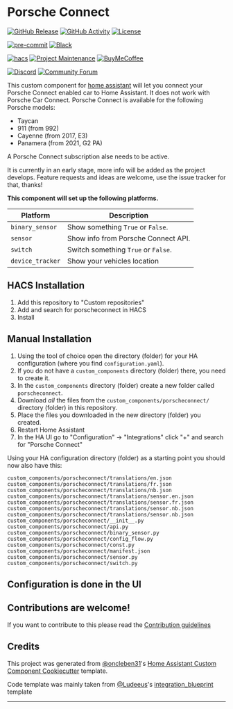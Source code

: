 # Porsche Connect

[![GitHub Release][releases-shield]][releases]
[![GitHub Activity][commits-shield]][commits]
[![License][license-shield]](LICENSE)

[![pre-commit][pre-commit-shield]][pre-commit]
[![Black][black-shield]][black]

[![hacs][hacsbadge]][hacs]
[![Project Maintenance][maintenance-shield]][user_profile]
[![BuyMeCoffee][buymecoffeebadge]][buymecoffee]

[![Discord][discord-shield]][discord]
[![Community Forum][forum-shield]][forum]

This custom component for [home assistant](https://home-assistant.io/) will let you connect your Porsche Connect enabled
car to Home Assistant. 
It does not work with Porsche Car Connect.
Porsche Connect is available for the following Porsche models:

* Taycan
* 911 (from 992)
* Cayenne (from 2017, E3)
* Panamera (from 2021, G2 PA)

A Porsche Connect subscription alse needs to be active.

It is currently in an early stage, more info will be added as the project develops. Feature
requests and ideas are welcome, use the issue tracker for that, thanks!

**This component will set up the following platforms.**

| Platform         | Description                         |
| ---------------- | ----------------------------------- |
| `binary_sensor`  | Show something `True` or `False`.   |
| `sensor`         | Show info from Porsche Connect API. |
| `switch`         | Switch something `True` or `False`. |
| `device_tracker` | Show your vehicles location         |

## HACS Installation

1. Add this repository to "Custom repositories"
2. Add and search for porscheconnect in HACS
3. Install

## Manual Installation

1. Using the tool of choice open the directory (folder) for your HA configuration (where you find `configuration.yaml`).
2. If you do not have a `custom_components` directory (folder) there, you need to create it.
3. In the `custom_components` directory (folder) create a new folder called `porscheconnect`.
4. Download _all_ the files from the `custom_components/porscheconnect/` directory (folder) in this repository.
5. Place the files you downloaded in the new directory (folder) you created.
6. Restart Home Assistant
7. In the HA UI go to "Configuration" -> "Integrations" click "+" and search for "Porsche Connect"

Using your HA configuration directory (folder) as a starting point you should now also have this:

```text
custom_components/porscheconnect/translations/en.json
custom_components/porscheconnect/translations/fr.json
custom_components/porscheconnect/translations/nb.json
custom_components/porscheconnect/translations/sensor.en.json
custom_components/porscheconnect/translations/sensor.fr.json
custom_components/porscheconnect/translations/sensor.nb.json
custom_components/porscheconnect/translations/sensor.nb.json
custom_components/porscheconnect/__init__.py
custom_components/porscheconnect/api.py
custom_components/porscheconnect/binary_sensor.py
custom_components/porscheconnect/config_flow.py
custom_components/porscheconnect/const.py
custom_components/porscheconnect/manifest.json
custom_components/porscheconnect/sensor.py
custom_components/porscheconnect/switch.py
```

## Configuration is done in the UI

<!---->

## Contributions are welcome!

If you want to contribute to this please read the [Contribution guidelines](CONTRIBUTING.md)

## Credits

This project was generated from [@oncleben31](https://github.com/oncleben31)'s [Home Assistant Custom Component Cookiecutter](https://github.com/oncleben31/cookiecutter-homeassistant-custom-component) template.

Code template was mainly taken from [@Ludeeus](https://github.com/ludeeus)'s [integration_blueprint][integration_blueprint] template

---

[integration_blueprint]: https://github.com/custom-components/integration_blueprint
[black]: https://github.com/psf/black
[black-shield]: https://img.shields.io/badge/code%20style-black-000000.svg?style=for-the-badge
[buymecoffee]: https://www.buymeacoffee.com/cjne.coffee
[buymecoffeebadge]: https://img.shields.io/badge/buy%20me%20a%20coffee-donate-yellow.svg?style=for-the-badge
[commits-shield]: https://img.shields.io/github/commit-activity/y/CJNE/ha-porscheconnect.svg?style=for-the-badge
[commits]: https://github.com/CJNE/ha-porscheconnect/commits/main
[hacs]: https://hacs.xyz
[hacsbadge]: https://img.shields.io/badge/HACS-Custom-orange.svg?style=for-the-badge
[discord]: https://discord.gg/Qa5fW2R
[discord-shield]: https://img.shields.io/discord/330944238910963714.svg?style=for-the-badge
[forum-shield]: https://img.shields.io/badge/community-forum-brightgreen.svg?style=for-the-badge
[forum]: https://community.home-assistant.io/
[license-shield]: https://img.shields.io/github/license/CJNE/ha-porscheconnect.svg?style=for-the-badge
[maintenance-shield]: https://img.shields.io/badge/maintainer-%40CJNE-blue.svg?style=for-the-badge
[pre-commit]: https://github.com/pre-commit/pre-commit
[pre-commit-shield]: https://img.shields.io/badge/pre--commit-enabled-brightgreen?style=for-the-badge
[releases-shield]: https://img.shields.io/github/release/CJNE/ha-porscheconnect.svg?style=for-the-badge
[releases]: https://github.com/CJNE/ha-porscheconnect/releases
[user_profile]: https://github.com/CJNE
